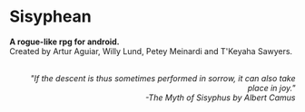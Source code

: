 Sisyphean
===================
<p>
<b>A rogue-like rpg for android.</b> <br>
Created by Artur Aguiar, Willy Lund, Petey Meinardi and T'Keyaha Sawyers.
</p>

<br>
<i>
<div align="right">
"If the descent is thus sometimes performed in sorrow, it can also take place in joy."
<br>
-The Myth of Sisyphus by Albert Camus
</div>
</i>